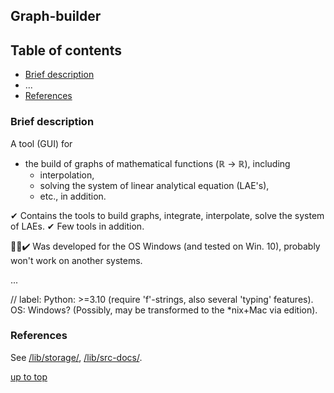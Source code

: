 ## Graph-builder
<a id="top"></a>

## Table of contents

 - [Brief description](#brief-description)
 - ...
 - [References](#references)

### Brief description
<a id="brief-description"></a>

A tool (GUI) for

 - the build of graphs of mathematical functions (ℝ $\to$ ℝ), including
      + interpolation,
	  + solving the system of linear analytical equation (LAE's),
	  + etc., in addition.

✔ Contains the tools to build graphs, integrate, interpolate, solve the system of LAEs.
✔ Few tools in addition.

🚀🤔✔️ Was developed for the OS Windows (and tested on Win. 10), probably won't work on another systems.

<!-- The label goes: -->
...

// label: Python: >=3.10 (require 'f'-strings, also several 'typing' features).
OS: Windows? (Possibly, may be transformed to the \*nix+Mac via edition).

### References
<a id="references"></a>

See [/lib/storage/](/lib/storage/), [/lib/src-docs/](/lib/src-docs/).

[up to top](#top)